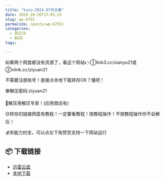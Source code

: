 ```yaml
---
title: "kuzu-2024.07月合集"
date: 2024-10-26T17:01:15
slug: wp-6755
permalink: /posts/wp-6755/
categories:
  - 其它📺
  - BG📺
tags:

---
```


如果两个网盘都没有资源了，看这个网站👉①link3.cc/xianyu21或②vlink.cc/ziyuan21

不需要注册账号！直接点本地下载转存OK？懂吧！

🟢解压密码:ziyuan21

🔵解压用解压专家！(应用商店有)

🟡转存的链接网盘有教程！一定要看教程！按教程操作！不按教程操作你不会解压！

💰🈶能力的宝，可以点左下角赞赏支持一下网站运行

## 📦 下载链接
- [迅雷云盘](https://blziyuan21.com/pay-download/6755?key=d202beb333&down_id=0)
- [本地下载](https://blziyuan21.com/pay-download/6755?key=d202beb333&down_id=1)


